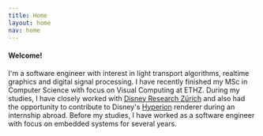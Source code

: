 ```yaml
---
title: Home
layout: home
nav: home
---
```

#### Welcome!

I'm a software engineer with interest in light transport algorithms, realtime graphics and digital signal processing. I have recently finished my MSc in Computer Science with focus on Visual Computing at ETHZ. During my studies, I have closely worked with [Disney Research Zürich](https://www.disneyresearch.com) and also had the opportunity to contribute to Disney's [Hyperion](https://www.disneyanimation.com/technology/innovations/hyperion) renderer during an internship abroad. Before my studies, I have worked as a software engineer with focus on embedded systems for several years.

<!---
I'm currently looking for a job, feel free to drop me an [email](mailto:simon.kallweit@gmail.com).
-->